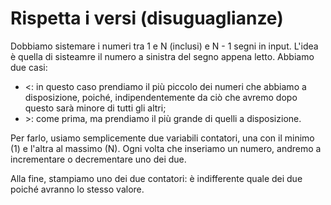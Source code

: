 # Rispetta i versi (disuguaglianze)

Dobbiamo sistemare i numeri tra 1 e N (inclusi) e N - 1 segni in input.
L'idea è quella di sisteamre il numero a sinistra del segno appena letto. Abbiamo due casi:

* \<: in questo caso prendiamo il più piccolo dei numeri che abbiamo a disposizione, poiché, indipendentemente da ciò che avremo dopo questo sarà minore di tutti gli altri;
* \>: come prima, ma prendiamo il più grande di quelli a disposizione.

Per farlo, usiamo semplicemente due variabili contatori, una con il minimo (1) e l'altra al massimo (N). Ogni volta che inseriamo un numero, andremo a incrementare o decrementare uno dei due.

Alla fine, stampiamo uno dei due contatori: è indifferente quale dei due poiché avranno lo stesso valore.